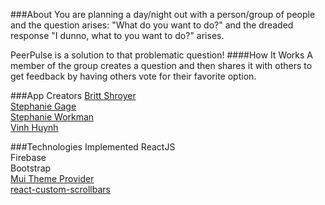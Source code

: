 ###About
You are planning a day/night out with a person/group of people and the question arises: "What do you want to do?" and the dreaded response "I dunno, what to you want to do?" arises.

PeerPulse is a solution to that problematic question!
####How It Works
A member of the group creates a question and then shares it with others to get feedback by having others vote for their favorite option.

###App Creators
[Britt Shroyer](https://github.com/brittshroyer)<br />
[Stephanie Gage](https://github.com/stephig85)<br />
[Stephanie Workman](https://github.com/sworkman2014)<br />
[Vinh Huynh](https://github.com/vinh512)

###Technologies Implemented
ReactJS<br />
Firebase<br />
Bootstrap<br />
[Mui Theme Provider](http://www.material-ui.com/v0.15.0-beta.2)<br />
[react-custom-scrollbars](https://react.rocks/example/react-custom-scrollbars)
